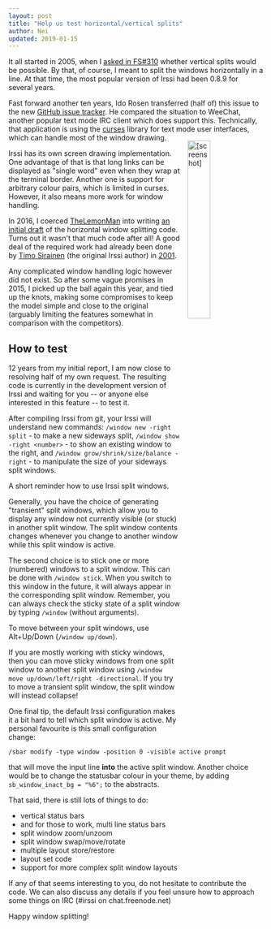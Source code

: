```yaml
---
layout: post
title: "Help us test horizontal/vertical splits"
author: Nei
updated: 2019-01-15
---
```


It all started in 2005, when I [asked in FS#310](http://bugs.irssi.org/index.php?do=details&task_id=310) whether vertical splits would be possible. By that, of course, I meant to split the windows horizontally in a line. At that time, the most popular version of Irssi had been 0.8.9 for several years.


Fast forward another ten years, Ido Rosen transferred (half of) this issue to the new [GitHub issue tracker](https://github.com/irssi/irssi/issues/224). He compared the situation to WeeChat, another popular text mode IRC client which does support this. Technically, that application is using the [curses](https://en.wikipedia.org/wiki/Ncurses) library for text mode user interfaces, which can handle most of the window drawing. <a href="/images/vsq.png"><img class="img-thumbnail" style="float:right;width:30%;margin-left:1em;margin-top:1em" src="/images/vsq.png" alt="[screenshot]" /></a>

Irssi has its own screen drawing implementation. One advantage of that is that long links can be displayed as "single word" even when they wrap at the terminal border. Another one is support for arbitrary colour pairs, which is limited in curses. However, it also means more work for window handling.

In 2016, I coerced [TheLemonMan](https://github.com/LemonBoy) into writing [an initial draft](https://github.com/irssi/irssi/pull/431) of the horizontal window splitting code. Turns out it wasn't that much code after all! A good deal of the required work had already been done by [Timo Sirainen](http://tss.iki.fi/) (the original Irssi author) in [2001](https://github.com/irssi/irssi/commit/adb7eced395ba88816a365768fee56e04a0a0ec5).

Any complicated window handling logic however did not exist. So after some vague promises in 2015, I picked up the ball again this year, and tied up the knots, making some compromises to keep the model simple and close to the original (arguably limiting the features somewhat in comparison with the competitors).

## How to test

12 years from my initial report, I am now close to resolving half of my own request. The resulting code is currently in the development version of Irssi and waiting for you -- or anyone else interested in this feature -- to test it.

After compiling Irssi from git, your Irssi will understand new commands: `/window new -right split` - to make a new sideways split, `/window show -right <number>` - to show an existing window to the right, and `/window grow/shrink/size/balance -right` - to manipulate the size of your sideways split windows.

A short reminder how to use Irssi split windows.

Generally, you have the choice of generating "transient" split windows, which allow you to display any window not currently visible (or stuck) in another split window. The split window contents changes whenever you change to another window while this split window is active.

The second choice is to stick one or more (numbered) windows to a split window. This can be done with `/window stick`. When you switch to this window in the future, it will always appear in the corresponding split window. Remember, you can always check the sticky state of a split window by typing `/window` (without arguments). 

To move between your split windows, use Alt+Up/Down (`/window up/down`).

If you are mostly working with sticky windows, then you can move sticky windows from one split window to another split window using `/window move up/down/left/right -directional`. If you try to move a transient split window, the split window will instead collapse!

One final tip, the default Irssi configuration makes it a bit hard to tell which split window is active. My personal favourite is this small configuration change:

```
/sbar modify -type window -position 0 -visible active prompt
```

that will move the input line **into** the active split window. Another choice would be to change the statusbar colour in your theme, by adding `sb_window_inact_bg = "%6";` to the abstracts.

That said, there is still lots of things to do:

* vertical status bars
* and for those to work, multi line status bars
* split window zoom/unzoom
* split window swap/move/rotate
* multiple layout store/restore
* layout set code
* support for more complex split window layouts

If any of that seems interesting to you, do not hesitate to contribute the code. We can also discuss any details if you feel unsure how to approach some things on IRC (#irssi on chat.freenode.net)

Happy window splitting!
